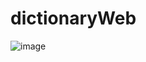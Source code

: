 # dictionaryWeb
![image](https://github.com/ubivza/dictionaryWeb/assets/122492776/a31de09c-fafe-4036-8aa5-db78eded1793)
